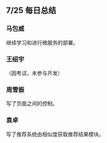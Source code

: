 ## 7/25 每日总结

### 马包威
继续学习和进行微服务的部署。

### 王绍宇
（因考试，未参与开发）

### 周雪振
写了页面之间的控制。

### 袁卓
写了推荐系统由相似度获取推荐结果模块。